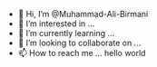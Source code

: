 - 👋 Hi, I’m @Muhammad-Ali-Birmani
- 👀 I’m interested in ...
- 🌱 I’m currently learning ...
- 💞️ I’m looking to collaborate on ...
- 📫 How to reach me ...
hello world
<!---
Muhammad-Ali-Birmani/Muhammad-Ali-Birmani is a ✨ special ✨ repository because its `README.md` (this file) appears on your GitHub profile.
You can click the Preview link to take a look at your changes.
--->
